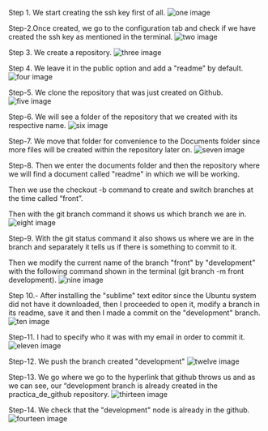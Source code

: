 Step 1. We start creating the ssh key first of all.
![one image](https://github.com/juanito96az/Equipo_Azul_Mineria-de-Datos/blob/evidence/Unidad%201/Practica_Git_Flow/paso1.png)

Step-2.Once created, we go to the configuration tab and check if we have created the ssh key as mentioned in the terminal.
![two image](https://github.com/juanito96az/Equipo_Azul_Mineria-de-Datos/blob/evidence/Unidad%201/Practica_Git_Flow/paso2.png)

Step 3. We create a repository.
![three image](https://github.com/juanito96az/Equipo_Azul_Mineria-de-Datos/blob/evidence/Unidad%201/Practica_Git_Flow/paso3.png)


Step 4. We leave it in the public option and add a "readme" by default.
![four image](https://github.com/juanito96az/Equipo_Azul_Mineria-de-Datos/blob/evidence/Unidad%201/Practica_Git_Flow/paso4.png)


Step-5. We clone the repository that was just created on Github.
![five image](https://github.com/juanito96az/Equipo_Azul_Mineria-de-Datos/blob/evidence/Unidad%201/Practica_Git_Flow/paso7.png)

Step-6. We will see a folder of the repository that we created with its respective name.
![six image](https://github.com/juanito96az/Equipo_Azul_Mineria-de-Datos/blob/evidence/Unidad%201/Practica_Git_Flow/paso8.png)


Step-7. We move that folder for convenience to the Documents folder since more files will be created within the repository later on.
![seven image](https://github.com/juanito96az/Equipo_Azul_Mineria-de-Datos/blob/evidence/Unidad%201/Practica_Git_Flow/paso10.png)

Step-8. Then we enter the documents folder and then the repository where we will find a document called "readme" in which we will be working.

Then we use the checkout -b command to create and switch branches at the time called “front”.

Then with the git branch command it shows us which branch we are in.
![eight image](https://github.com/juanito96az/Equipo_Azul_Mineria-de-Datos/blob/evidence/Unidad%201/Practica_Git_Flow/paso11.png)


Step-9. With the git status command it also shows us where we are in the branch and separately it tells us if there is something to commit to it.

Then we modify the current name of the branch "front" by "development" with the following command shown in the terminal (git branch -m front development).
![nine image](https://github.com/juanito96az/Equipo_Azul_Mineria-de-Datos/blob/evidence/Unidad%201/Practica_Git_Flow/paso12.png)

Step 10.- After installing the "sublime" text editor since the Ubuntu system did not have it downloaded, then I proceeded to open it, modify a branch in its readme, save it and then I made a commit on the "development" branch.
![ten image](https://github.com/juanito96az/Equipo_Azul_Mineria-de-Datos/blob/evidence/Unidad%201/Practica_Git_Flow/paso14.png)

Step-11. I had to specify who it was with my email in order to commit it.
![eleven image](https://github.com/juanito96az/Equipo_Azul_Mineria-de-Datos/blob/evidence/Unidad%201/Practica_Git_Flow/paso15.png)


Step-12. We push the branch created "development"
![twelve image](https://github.com/juanito96az/Equipo_Azul_Mineria-de-Datos/blob/evidence/Unidad%201/Practica_Git_Flow/paso16.png)

Step-13. We go where we go to the hyperlink that github throws us and as we can see, our “development branch is already created in the practica_de_github repository.
![thirteen image](https://github.com/juanito96az/Equipo_Azul_Mineria-de-Datos/blob/evidence/Unidad%201/Practica_Git_Flow/paso17.png)


Step-14. We check that the "development" node is already in the github.
![fourteen image](https://github.com/juanito96az/Equipo_Azul_Mineria-de-Datos/blob/evidence/Unidad%201/Practica_Git_Flow/paso19.png)







